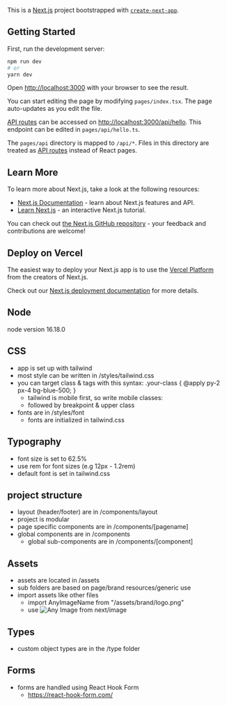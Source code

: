 This is a [Next.js](https://nextjs.org/) project bootstrapped with [`create-next-app`](https://github.com/vercel/next.js/tree/canary/packages/create-next-app).

## Getting Started

First, run the development server:

```bash
npm run dev
# or
yarn dev
```

Open [http://localhost:3000](http://localhost:3000) with your browser to see the result.

You can start editing the page by modifying `pages/index.tsx`. The page auto-updates as you edit the file.

[API routes](https://nextjs.org/docs/api-routes/introduction) can be accessed on [http://localhost:3000/api/hello](http://localhost:3000/api/hello). This endpoint can be edited in `pages/api/hello.ts`.

The `pages/api` directory is mapped to `/api/*`. Files in this directory are treated as [API routes](https://nextjs.org/docs/api-routes/introduction) instead of React pages.

## Learn More

To learn more about Next.js, take a look at the following resources:

- [Next.js Documentation](https://nextjs.org/docs) - learn about Next.js features and API.
- [Learn Next.js](https://nextjs.org/learn) - an interactive Next.js tutorial.

You can check out [the Next.js GitHub repository](https://github.com/vercel/next.js/) - your feedback and contributions are welcome!

## Deploy on Vercel

The easiest way to deploy your Next.js app is to use the [Vercel Platform](https://vercel.com/new?utm_medium=default-template&filter=next.js&utm_source=create-next-app&utm_campaign=create-next-app-readme) from the creators of Next.js.

Check out our [Next.js deployment documentation](https://nextjs.org/docs/deployment) for more details.

## Node
node version 16.18.0

## CSS
- app is set up with tailwind
- most style can be written in /styles/tailwind.css
- you can target class & tags with this syntax:
    .your-class {
      @apply py-2 px-4 bg-blue-500;
    }
  - tailwind is mobile first, so write mobile classes:
    <div className="p-2"/>
  - followed by breakpoint & upper class
    <div className="p-2 md:p-4"/>
- fonts are in /styles/font
  - fonts are initialized in tailwind.css

## Typography
- font size is set to 62.5%
- use rem for font sizes (e.g 12px - 1.2rem)
- default font is set in tailwind.css

## project structure
- layout (header/footer) are in /components/layout
- project is modular
- page specific components are in /components/[pagename]
- global components are in /components
  - global sub-components are in /components/[component]

## Assets
- assets are located in /assets
- sub folders are based on page/brand resources/generic use
- import assets like other files
  - import AnyImageName from "/assets/brand/logo.png"
  - use <Image src={AnyImage} alt="Any Image"> from next/image 

## Types
- custom object types are in the /type folder

## Forms
- forms are handled using React Hook Form
  - https://react-hook-form.com/